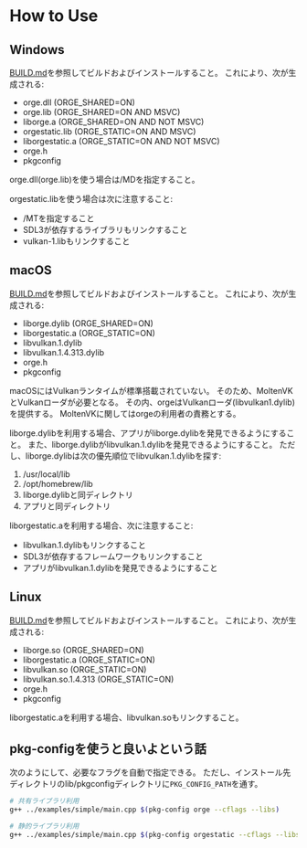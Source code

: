 # How to Use

## Windows

[BUILD.md](./BUILD.md)を参照してビルドおよびインストールすること。
これにより、次が生成される:

- orge.dll (ORGE_SHARED=ON)
- orge.lib (ORGE_SHARED=ON AND MSVC)
- liborge.a (ORGE_SHARED=ON AND NOT MSVC)
- orgestatic.lib (ORGE_STATIC=ON AND MSVC)
- liborgestatic.a (ORGE_STATIC=ON AND NOT MSVC)
- orge.h
- pkgconfig

orge.dll(orge.lib)を使う場合は/MDを指定すること。

orgestatic.libを使う場合は次に注意すること:

- /MTを指定すること
- SDL3が依存するライブラリもリンクすること
- vulkan-1.libもリンクすること

## macOS

[BUILD.md](./BUILD.md)を参照してビルドおよびインストールすること。
これにより、次が生成される:

- liborge.dylib (ORGE_SHARED=ON)
- liborgestatic.a (ORGE_STATIC=ON)
- libvulkan.1.dylib
- libvulkan.1.4.313.dylib
- orge.h
- pkgconfig

macOSにはVulkanランタイムが標準搭載されていない。
そのため、MoltenVKとVulkanローダが必要となる。
その内、orgeはVulkanローダ(libvulkan1.dylib)を提供する。
MoltenVKに関してはorgeの利用者の責務とする。

liborge.dylibを利用する場合、アプリがliborge.dylibを発見できるようにすること。
また、liborge.dylibがlibvulkan.1.dylibを発見できるようにすること。
ただし、liborge.dylibは次の優先順位でlibvulkan.1.dylibを探す:

1. /usr/local/lib
1. /opt/homebrew/lib
1. liborge.dylibと同ディレクトリ
1. アプリと同ディレクトリ

liborgestatic.aを利用する場合、次に注意すること:

- libvulkan.1.dylibもリンクすること
- SDL3が依存するフレームワークもリンクすること
- アプリがlibvulkan.1.dylibを発見できるようにすること

## Linux

[BUILD.md](./BUILD.md)を参照してビルドおよびインストールすること。
これにより、次が生成される:

- liborge.so (ORGE_SHARED=ON)
- liborgestatic.a (ORGE_STATIC=ON)
- libvulkan.so (ORGE_STATIC=ON)
- libvulkan.so.1.4.313 (ORGE_STATIC=ON)
- orge.h
- pkgconfig

liborgestatic.aを利用する場合、libvulkan.soもリンクすること。

## pkg-configを使うと良いよという話

次のようにして、必要なフラグを自動で指定できる。
ただし、インストール先ディレクトリのlib/pkgconfigディレクトリに`PKG_CONFIG_PATH`を通す。

```sh
# 共有ライブラリ利用
g++ ../examples/simple/main.cpp $(pkg-config orge --cflags --libs)

# 静的ライブラリ利用
g++ ../examples/simple/main.cpp $(pkg-config orgestatic --cflags --libs --static)
```
